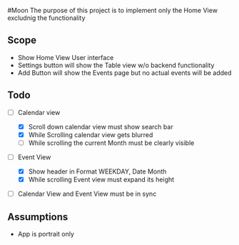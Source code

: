 #Moon
The purpose of this project is to implement only the Home View excludnig the functionality

## Scope
* Show Home View User interface
* Settings button will show the Table view w/o backend functionality
* Add Button will show the Events page but no actual events will be added

## Todo
- [ ] Calendar view  
  - [x] Scroll down calendar view must show search bar
  - [x] While Scrolling calendar view gets blurred
  - [ ] While scrolling the current Month must be clearly visible
- [ ] Event View
  - [x] Show header in Format WEEKDAY, Date Month
  - [x] While scrolling Event view must expand its height
- [ ] Calendar View and Event View must be in sync


## Assumptions
* App is portrait only
